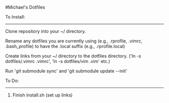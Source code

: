 #Michael's Dotfiles

To Install:
___________________

Clone repository into your ~/ directory.

Rename any dotfiles you are currently using (e.g., .rprofile, .vimrc, .bash_profile) to have the .local suffix (e.g., .rprofile.local)

Create links from your ~/ directory to the dotfiles directory. ('ln -s dotfiles/.vimrc .vimrc', 'ln -s dotfiles/vim .vim' etc.)

Run 'git submodule sync' and 'git submodule update --init'


To Do:
___________________

1. Finish install.sh (set up links)
